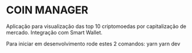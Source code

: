 # COIN MANAGER

Aplicação para visualização das top 10 criptomoedas por capitalização de mercado.
Integração com Smart Wallet.

Para iniciar em desenvolvimento rode estes 2 comandos:
yarn
yarn dev
